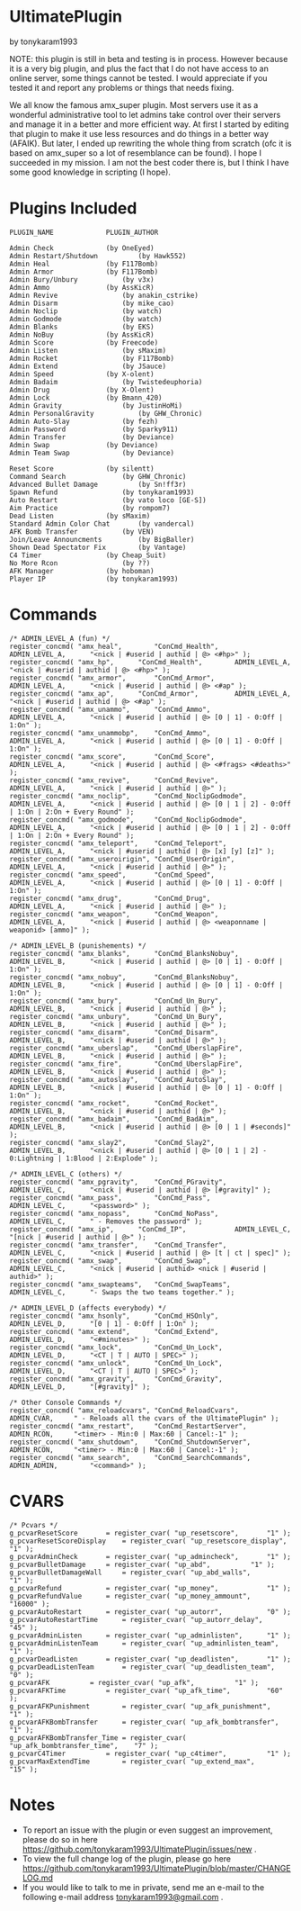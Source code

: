 UltimatePlugin
==============
by tonykaram1993

NOTE: this plugin is still in beta and testing is in process. However because it is 
a very big plugin, and plus the fact that I do not have access to an online server, 
some things cannot be tested. I would appreciate if you tested it and report any problems 
or things that needs fixing.

We all know the famous amx_super plugin. Most servers use it as a wonderful
administrative tool to let admins take control over their servers and manage
it in a better and more efficient way. At first I started by editing that
plugin to make it use less resources and do things in a better way (AFAIK).
But later, I ended up rewriting the whole thing from scratch (ofc it is based
on amx_super so a lot of resemblance can be found). I hope I succeeded in
my mission. I am not the best coder there is, but I think I have some good
knowledge in scripting (I hope).

Plugins Included
================
	PLUGIN_NAME				PLUGIN_AUTHOR
	
	Admin Check				(by OneEyed)
	Admin Restart/Shutdown			(by Hawk552)
	Admin Heal				(by F117Bomb)
	Admin Armor				(by F117Bomb)
	Admin Bury/Unbury			(by v3x)
	Admin Ammo				(by AssKicR)
	Admin Revive				(by anakin_cstrike)
	Admin Disarm				(by mike_cao)
	Admin Noclip				(by watch)
	Admin Godmode				(by watch)
	Admin Blanks				(by EKS)
	Admin NoBuy				(by AssKicR)
	Admin Score				(by Freecode)
	Admin Listen				(by sMaxim)
	Admin Rocket				(by F117Bomb)
	Admin Extend				(by JSauce)
	Admin Speed				(by X-olent)
	Admin Badaim				(by Twistedeuphoria)
	Admin Drug				(by X-Olent)
	Admin Lock				(by Bmann_420)
	Admin Gravity				(by JustinHoMi)
	Admin PersonalGravity			(by GHW_Chronic)
	Admin Auto-Slay				(by fezh)
	Admin Password				(by Sparky911)
	Admin Transfer				(by Deviance)
	Admin Swap				(by Deviance)
	Admin Team Swap				(by Deviance)
	
	Reset Score				(by silentt)
	Command Search				(by GHW_Chronic)
	Advanced Bullet Damage			(by Sn!ff3r)
	Spawn Refund				(by tonykaram1993)
	Auto Restart				(by vato loco [GE-S])
	Aim Practice				(by rompom7)
	Dead Listen				(by sMaxim)
	Standard Admin Color Chat		(by vandercal)
	AFK Bomb Transfer			(by VEN)
	Join/Leave Announcments			(by BigBaller)
	Shown Dead Spectator Fix		(by Vantage)
	C4 Timer				(by Cheap_Suit)
	No More Rcon				(by ??)
	AFK Manager				(by hoboman)
	Player IP				(by tonykaram1993)

Commands
========
	/* ADMIN_LEVEL_A (fun) */
	register_concmd( "amx_heal",		"ConCmd_Health",		ADMIN_LEVEL_A,		"<nick | #userid | authid | @> <#hp>" );
	register_concmd( "amx_hp",		"ConCmd_Health",		ADMIN_LEVEL_A,		"<nick | #userid | authid | @> <#hp>" );
	register_concmd( "amx_armor",		"ConCmd_Armor",			ADMIN_LEVEL_A,		"<nick | #userid | authid | @> <#ap" );
	register_concmd( "amx_ap",		"ConCmd_Armor",			ADMIN_LEVEL_A,		"<nick | #userid | authid | @> <#ap" );
	register_concmd( "amx_unammo",		"ConCmd_Ammo",			ADMIN_LEVEL_A,		"<nick | #userid | authid | @> [0 | 1] - 0:Off | 1:On" );
	register_concmd( "amx_unammobp",	"ConCmd_Ammo",			ADMIN_LEVEL_A,		"<nick | #userid | authid | @> [0 | 1] - 0:Off | 1:On" );
	register_concmd( "amx_score",		"ConCmd_Score",			ADMIN_LEVEL_A,		"<nick | #userid | authid | @> <#frags> <#deaths>" );
	register_concmd( "amx_revive",		"ConCmd_Revive",		ADMIN_LEVEL_A,		"<nick | #userid | authid | @>" );
	register_concmd( "amx_noclip",		"ConCmd_NoclipGodmode",		ADMIN_LEVEL_A,		"<nick | #userid | authid | @> [0 | 1 | 2] - 0:Off | 1:On | 2:On + Every Round" );
	register_concmd( "amx_godmode",		"ConCmd_NoclipGodmode",		ADMIN_LEVEL_A,		"<nick | #userid | authid | @> [0 | 1 | 2] - 0:Off | 1:On | 2:On + Every Round" );
	register_concmd( "amx_teleport",	"ConCmd_Teleport",		ADMIN_LEVEL_A,		"<nick | #userid | authid | @> [x] [y] [z]" );
	register_concmd( "amx_useroirigin",	"ConCmd_UserOrigin",		ADMIN_LEVEL_A,		"<nick | #userid | authid | @>" );
	register_concmd( "amx_speed",		"ConCmd_Speed",			ADMIN_LEVEL_A,		"<nick | #userid | authid | @> [0 | 1] - 0:Off | 1:On" );
	register_concmd( "amx_drug",		"ConCmd_Drug",			ADMIN_LEVEL_A,		"<nick | #userid | authid | @>" );
	register_concmd( "amx_weapon",		"ConCmd_Weapon",		ADMIN_LEVEL_A,		"<nick | #userid | authid | @> <weaponname | weaponid> [ammo]" );
	
	/* ADMIN_LEVEL_B (punishements) */
	register_concmd( "amx_blanks",		"ConCmd_BlanksNobuy",		ADMIN_LEVEL_B,		"<nick | #userid | authid | @> [0 | 1] - 0:Off | 1:On" );
	register_concmd( "amx_nobuy",		"ConCmd_BlanksNobuy",		ADMIN_LEVEL_B,		"<nick | #userid | authid | @> [0 | 1] - 0:Off | 1:On" );
	register_concmd( "amx_bury",		"ConCmd_Un_Bury",		ADMIN_LEVEL_B,		"<nick | #userid | authid | @>" );
	register_concmd( "amx_unbury",		"ConCmd_Un_Bury",		ADMIN_LEVEL_B,		"<nick | #userid | authid | @>" );
	register_concmd( "amx_disarm",		"ConCmd_Disarm",		ADMIN_LEVEL_B,		"<nick | #userid | authid | @>" );
	register_concmd( "amx_uberslap",	"ConCmd_UberslapFire",		ADMIN_LEVEL_B,		"<nick | #userid | authid | @>" );
	register_concmd( "amx_fire",		"ConCmd_UberslapFire",		ADMIN_LEVEL_B,		"<nick | #userid | authid | @>" );
	register_concmd( "amx_autoslay",	"ConCmd_AutoSlay",		ADMIN_LEVEL_B,		"<nick | #userid | authid | @> [0 | 1] - 0:Off | 1:On" );
	register_concmd( "amx_rocket",		"ConCmd_Rocket",		ADMIN_LEVEL_B,		"<nick | #userid | authid | @>" );
	register_concmd( "amx_badaim",		"ConCmd_BadAim",		ADMIN_LEVEL_B,		"<nick | #userid | authid | @> [0 | 1 | #seconds]" );
	register_concmd( "amx_slay2",		"ConCmd_Slay2",			ADMIN_LEVEL_B,		"<nick | #userid | authid | @> [0 | 1 | 2] - 0:Lightning | 1:Blood | 2:Explode" );
	
	/* ADMIN_LEVEL_C (others) */
	register_concmd( "amx_pgravity",	"ConCmd_PGravity",		ADMIN_LEVEL_C,		"<nick | #userid | authid | @> [#gravity]" );
	register_concmd( "amx_pass",		"ConCmd_Pass",			ADMIN_LEVEL_C,		"<password>" );
	register_concmd( "amx_nopass",		"ConCmd_NoPass",		ADMIN_LEVEL_C,		" - Removes the password" );
	register_concmd( "amx_ip",		"ConCmd_IP",			ADMIN_LEVEL_C,		"[nick | #userid | authid | @>" );
	register_concmd( "amx_transfer",	"ConCmd_Transfer",		ADMIN_LEVEL_C,		"<nick | #userid | authid | @> [t | ct | spec]" );
	register_concmd( "amx_swap",		"ConCmd_Swap",			ADMIN_LEVEL_C,		"<nick | #userid | authid> <nick | #userid | authid>" );
	register_concmd( "amx_swapteams",	"ConCmd_SwapTeams",		ADMIN_LEVEL_C,		"- Swaps the two teams together." );
	
	/* ADMIN_LEVEL_D (affects everybody) */
	register_concmd( "amx_hsonly",		"ConCmd_HSOnly",		ADMIN_LEVEL_D,		"[0 | 1] - 0:Off | 1:On" );
	register_concmd( "amx_extend",		"ConCmd_Extend",		ADMIN_LEVEL_D,		"<#minutes>" );
	register_concmd( "amx_lock",		"ConCmd_Un_Lock",		ADMIN_LEVEL_D,		"<CT | T | AUTO | SPEC>" );
	register_concmd( "amx_unlock",		"ConCmd_Un_Lock",		ADMIN_LEVEL_D,		"<CT | T | AUTO | SPEC>" );
	register_concmd( "amx_gravity",		"ConCmd_Gravity",		ADMIN_LEVEL_D,		"[#gravity]" );
	
	/* Other Console Commands */
	register_concmd( "amx_reloadcvars",	"ConCmd_ReloadCvars",		ADMIN_CVAR,		" - Reloads all the cvars of the UltimatePlugin" );
	register_concmd( "amx_restart",		"ConCmd_RestartServer",		ADMIN_RCON,		"<timer> - Min:0 | Max:60 | Cancel:-1" );
	register_concmd( "amx_shutdown",	"ConCmd_ShutdownServer",	ADMIN_RCON,		"<timer> - Min:0 | Max:60 | Cancel:-1" );
	register_concmd( "amx_search",		"ConCmd_SearchCommands",	ADMIN_ADMIN,		"<command>" );

CVARS
=====
	/* Pcvars */ 
	g_pcvarResetScore		= register_cvar( "up_resetscore",		"1" );
	g_pcvarResetScoreDisplay	= register_cvar( "up_resetscore_display",	"1" );
	g_pcvarAdminCheck		= register_cvar( "up_admincheck",		"1" );
	g_pcvarBulletDamage		= register_cvar( "up_abd",			"1" );
	g_pcvarBulletDamageWall		= register_cvar( "up_abd_walls",		"1" );
	g_pcvarRefund			= register_cvar( "up_money",			"1" );
	g_pcvarRefundValue		= register_cvar( "up_money_ammount",		"16000" );
	g_pcvarAutoRestart		= register_cvar( "up_autorr",			"0" );
	g_pcvarAutoRestartTime		= register_cvar( "up_autorr_delay",		"45" );
	g_pcvarAdminListen		= register_cvar( "up_adminlisten",		"1" );
	g_pcvarAdminListenTeam		= register_cvar( "up_adminlisten_team",		"1" );
	g_pcvarDeadListen		= register_cvar( "up_deadlisten",		"1" );
	g_pcvarDeadListenTeam		= register_cvar( "up_deadlisten_team",		"0" );
	g_pcvarAFK			= register_cvar( "up_afk",			"1" );
	g_pcvarAFKTime			= register_cvar( "up_afk_time",			"60" );
	g_pcvarAFKPunishment		= register_cvar( "up_afk_punishment",		"1" );
	g_pcvarAFKBombTransfer		= register_cvar( "up_afk_bombtransfer",		"1" );
	g_pcvarAFKBombTransfer_Time	= register_cvar( "up_afk_bombtransfer_time",	"7" );
	g_pcvarC4Timer			= register_cvar( "up_c4timer",			"1" );
	g_pcvarMaxExtendTime		= register_cvar( "up_extend_max",		"15" );

Notes
=====
* To report an issue with the plugin or even suggest an improvement, please do so in here https://github.com/tonykaram1993/UltimatePlugin/issues/new .
* To view the full change log of the plugin, please go here https://github.com/tonykaram1993/UltimatePlugin/blob/master/CHANGELOG.md
* If you would like to talk to me in private, send me an e-mail to the following e-mail address tonykaram1993@gmail.com .
